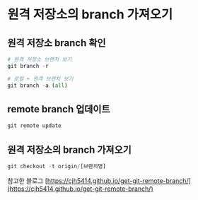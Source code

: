 # 원격 저장소의 branch 가져오기

## **원격 저장소 branch 확인**

```python
# 원격 저장소 브랜치 보기
git branch -r

# 로컬 + 원격 브랜치 보기
git branch -a (all)
```

## remote branch 업데이트

```python
git remote update
```

## 원격 저장소의 branch 가져오기

```python
git checkout -t origin/[브랜치명]
```

참고한 블로그 [https://cjh5414.github.io/get-git-remote-branch/](https://cjh5414.github.io/get-git-remote-branch/)
